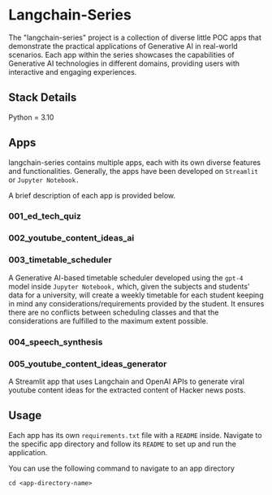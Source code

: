 # Langchain-Series

The "langchain-series" project is a collection of diverse little POC apps that demonstrate the practical applications of
Generative AI in real-world scenarios. Each app within the series showcases the capabilities of Generative AI
technologies in different domains, providing users with interactive and engaging experiences.

## Stack Details

Python = 3.10

## Apps

langchain-series contains multiple apps, each with its own diverse features and functionalities. Generally, the apps
have been developed on `Streamlit` or `Jupyter Notebook.`

A brief description of each app is provided below.

### 001_ed_tech_quiz

### 002_youtube_content_ideas_ai

### 003_timetable_scheduler

A Generative AI-based timetable scheduler developed using the `gpt-4` model inside `Jupyter Notebook,` which, given the
subjects and students' data for a university, will create a weekly timetable for each student keeping in mind any
considerations/requirements provided by the student. It ensures there are no conflicts between scheduling classes and
that the considerations are fulfilled to the maximum extent possible.

### 004_speech_synthesis

### 005_youtube_content_ideas_generator

A Streamlit app that uses Langchain and OpenAI APIs to generate viral youtube content ideas for the extracted content of
Hacker news posts.

## Usage

Each app has its own `requirements.txt` file with a `README` inside. Navigate to the specific app directory and follow
its
`README` to set up and run the application.

You can use the following command to navigate to an app directory

`cd <app-directory-name>`